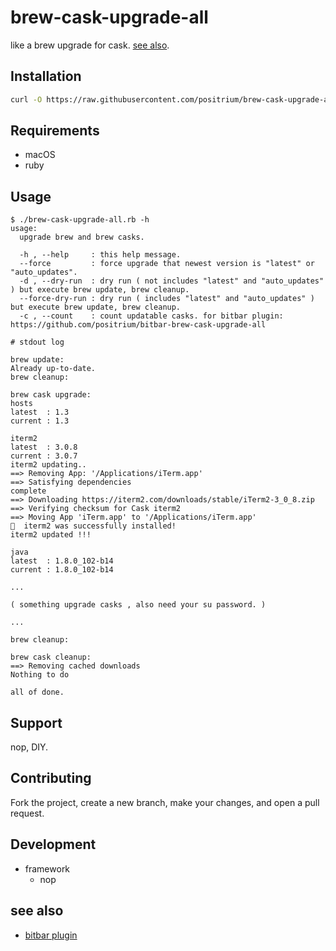 # brew-cask-upgrade-all

like a brew upgrade for cask. [see also](https://qiita.com/positrium/items/3ac014f175955941ccb3).

## Installation

```sh
curl -O https://raw.githubusercontent.com/positrium/brew-cask-upgrade-all/v1.3.4/brew-cask-upgrade-all.rb
```
## Requirements

- macOS
- ruby

## Usage

```
$ ./brew-cask-upgrade-all.rb -h
usage:
  upgrade brew and brew casks.

  -h , --help     : this help message.
  --force         : force upgrade that newest version is "latest" or "auto_updates".
  -d , --dry-run  : dry run ( not includes "latest" and "auto_updates" ) but execute brew update, brew cleanup.
  --force-dry-run : dry run ( includes "latest" and "auto_updates" ) but execute brew update, brew cleanup.
  -c , --count    : count updatable casks. for bitbar plugin: https://github.com/positrium/bitbar-brew-cask-upgrade-all
```

```
# stdout log

brew update:
Already up-to-date.
brew cleanup:

brew cask upgrade:
hosts
latest  : 1.3
current : 1.3

iterm2
latest  : 3.0.8
current : 3.0.7
iterm2 updating..
==> Removing App: '/Applications/iTerm.app'
==> Satisfying dependencies
complete
==> Downloading https://iterm2.com/downloads/stable/iTerm2-3_0_8.zip
==> Verifying checksum for Cask iterm2
==> Moving App 'iTerm.app' to '/Applications/iTerm.app'
🍺  iterm2 was successfully installed!
iterm2 updated !!!

java
latest  : 1.8.0_102-b14
current : 1.8.0_102-b14

...

( something upgrade casks , also need your su password. )

...

brew cleanup:

brew cask cleanup:
==> Removing cached downloads
Nothing to do

all of done.
```

## Support

nop, DIY.

## Contributing

Fork the project, create a new branch, make your changes, and open a pull request.

## Development

- framework
  - nop

## see also

- [bitbar plugin](https://github.com/positrium/bitbar-brew-cask-upgrade-all)

